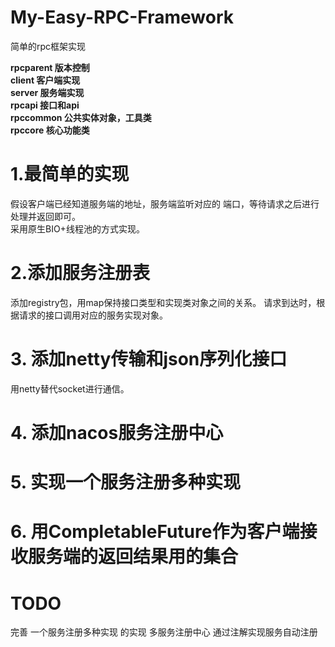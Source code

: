 # My-Easy-RPC-Framework
简单的rpc框架实现

**rpcparent 版本控制**  
**client 客户端实现**  
**server 服务端实现**  
**rpcapi 接口和api**  
**rpccommon  公共实体对象，工具类**  
**rpccore  核心功能类**

# 1.最简单的实现
假设客户端已经知道服务端的地址，服务端监听对应的
端口，等待请求之后进行处理并返回即可。  
采用原生BIO+线程池的方式实现。
# 2.添加服务注册表
添加registry包，用map保持接口类型和实现类对象之间的关系。
请求到达时，根据请求的接口调用对应的服务实现对象。
# 3. 添加netty传输和json序列化接口
用netty替代socket进行通信。
# 4. 添加nacos服务注册中心
# 5. 实现一个服务注册多种实现
# 6. 用CompletableFuture作为客户端接收服务端的返回结果用的集合
# TODO
完善 一个服务注册多种实现 的实现
多服务注册中心
通过注解实现服务自动注册


